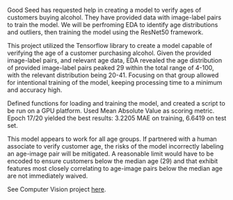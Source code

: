 Good Seed has requested help in creating a model to verify ages of customers buying alcohol. They have provided data with image-label pairs to train the model. We will be perfroming EDA to identify age distributions and outliers, then training the model using the ResNet50 framework.

This project utilized the Tensorflow library to create a model capable of verifying the age of a customer purchasing alcohol.  Given the provided image-label pairs, and relevant age data, EDA revealed the age distribution of provided image-label pairs peaked 29 within the total range of 4-100, with the relevant distribution being 20-41.  Focusing on that group allowed for intentional training of the model, keeping processing time to a minimum and accuracy high.

Defined functions for loading and training the model, and created a script to be run on a GPU platform.  Used Mean Absolute Value as scoring metric.  Epoch 17/20 yielded the best results: 3.2205 MAE on training, 6.6419 on test set.  

This model appears to work for all age groups. If partnered with a human associate to verify customer age, the risks of the model incorrectly labeling an age-image pair will be mitigated. A reasonable limit would have to be encoded to ensure customers below the median age (29) and that exhibit features most closely correlating to age-image pairs below the median age are not immediately waived.

See Computer Vision project [here](https://github.com/asherchristoph/Data_projects_TripleTen/blob/main/ComputerVisionProject.ipynb).
